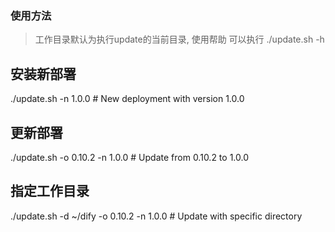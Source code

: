 ### 使用方法
> 工作目录默认为执行update的当前目录, 使用帮助 可以执行 ./update.sh -h

## 安装新部署
./update.sh -n 1.0.0                   # New deployment with version 1.0.0

## 更新部署
./update.sh -o 0.10.2 -n 1.0.0         # Update from 0.10.2 to 1.0.0

## 指定工作目录
./update.sh -d ~/dify -o 0.10.2 -n 1.0.0  # Update with specific directory

